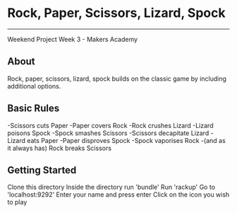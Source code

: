 # Rock, Paper, Scissors, Lizard, Spock
*******************
Weekend Project
Week 3 - Makers Academy

## About

Rock, paper, scissors, lizard, spock builds on the classic game by
including additional options.

## Basic Rules
-Scissors cuts Paper
-Paper covers Rock
-Rock crushes Lizard
-Lizard poisons Spock
-Spock smashes Scissors
-Scissors decapitate Lizard
-Lizard eats Paper
-Paper disproves Spock
-Spock vaporises Rock
-(and as it always has) Rock breaks Scissors

## Getting Started

Clone this directory
Inside the directory run 'bundle'
Run 'rackup'
Go to 'localhost:9292'
Enter your name and press enter
Click on the icon you wish to play
